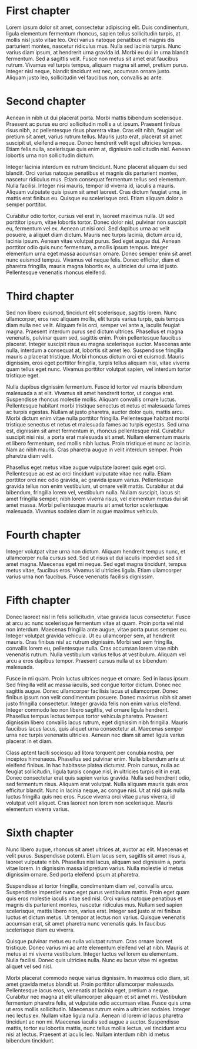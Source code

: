 # First chapter

Lorem ipsum dolor sit amet, consectetur adipiscing elit. Duis condimentum, ligula elementum fermentum rhoncus, sapien tellus sollicitudin turpis, at mollis nisl justo vitae leo. Orci varius natoque penatibus et magnis dis parturient montes, nascetur ridiculus mus. Nulla sed lacinia turpis. Nunc varius diam ipsum, at hendrerit urna gravida id. Morbi eu dui in urna blandit fermentum. Sed a sagittis velit. Fusce non metus sit amet erat faucibus rutrum. Vivamus vel turpis tempus, aliquam magna sit amet, pretium purus. Integer nisl neque, blandit tincidunt est nec, accumsan ornare justo. Aliquam justo leo, sollicitudin vel faucibus non, convallis ac ante.

# Second chapter

Aenean in nibh ut dui placerat porta. Morbi mattis bibendum scelerisque. Praesent ac purus eu orci sollicitudin mollis a ut ipsum. Praesent finibus risus nibh, ac pellentesque risus pharetra vitae. Cras elit nibh, feugiat vel pretium sit amet, varius rutrum tellus. Mauris justo erat, placerat sit amet suscipit ut, eleifend a neque. Donec hendrerit velit eget ultricies tempus. Etiam felis nulla, scelerisque quis enim at, dignissim sollicitudin nisl. Aenean lobortis urna non sollicitudin dictum.

Integer lacinia interdum ex rutrum tincidunt. Nunc placerat aliquam dui sed blandit. Orci varius natoque penatibus et magnis dis parturient montes, nascetur ridiculus mus. Etiam consequat fermentum tellus sed elementum. Nulla facilisi. Integer nisi mauris, tempor id viverra id, iaculis a mauris. Aliquam vulputate quis ipsum sit amet laoreet. Cras dictum feugiat urna, in mattis erat finibus eu. Quisque eu scelerisque orci. Etiam aliquam dolor a semper porttitor.

Curabitur odio tortor, cursus vel erat in, laoreet maximus nulla. Ut sed porttitor ipsum, vitae lobortis tortor. Donec dolor nisl, pulvinar non suscipit eu, fermentum vel ex. Aenean ut nisi orci. Sed dapibus urna ac velit posuere, a aliquet diam dictum. Mauris nec turpis lacinia, dictum arcu id, lacinia ipsum. Aenean vitae volutpat purus. Sed eget augue dui. Aenean porttitor odio quis nunc fermentum, a mollis ipsum tempus. Integer elementum urna eget massa accumsan ornare. Donec semper enim sit amet nunc euismod tempus. Vivamus vel neque felis. Donec efficitur, diam et pharetra fringilla, mauris magna lobortis ex, a ultricies dui urna id justo. Pellentesque venenatis rhoncus eleifend.

# Third chapter

Sed non libero euismod, tincidunt elit scelerisque, sagittis lorem. Nunc ullamcorper, eros nec aliquam mollis, elit turpis varius turpis, quis tempus diam nulla nec velit. Aliquam felis orci, semper vel ante a, iaculis feugiat magna. Praesent interdum purus sed dictum ultrices. Phasellus et magna venenatis, pulvinar quam sed, sagittis enim. Proin pellentesque faucibus placerat. Integer suscipit risus eu magna scelerisque auctor. Maecenas ante nulla, interdum a consequat at, lobortis sit amet leo. Suspendisse fringilla mauris a placerat tristique. Morbi rhoncus dictum orci et euismod. Mauris dignissim, eros eget porttitor fringilla, turpis tellus aliquam nisi, vitae viverra quam tellus eget nunc. Vivamus porttitor volutpat sapien, vel interdum tortor tristique eget.

Nulla dapibus dignissim fermentum. Fusce id tortor vel mauris bibendum malesuada a at elit. Vivamus sit amet hendrerit tortor, ut congue erat. Suspendisse rhoncus molestie mollis. Aliquam convallis ornare luctus. Pellentesque habitant morbi tristique senectus et netus et malesuada fames ac turpis egestas. Nullam at justo pharetra, auctor dolor quis, mattis arcu. Morbi dictum enim vitae nulla porttitor fringilla. Pellentesque habitant morbi tristique senectus et netus et malesuada fames ac turpis egestas. Sed urna est, dignissim sit amet fermentum in, rhoncus pellentesque nisl. Curabitur suscipit nisi nisi, a porta erat malesuada sit amet. Nullam elementum mauris et libero fermentum, sed mollis nibh luctus. Proin tristique et nunc ac lacinia. Nam ac nibh mauris. Cras pharetra augue in velit interdum semper. Proin pharetra diam velit.

Phasellus eget metus vitae augue vulputate laoreet quis eget orci. Pellentesque ac est ac orci tincidunt vulputate vitae nec nulla. Etiam porttitor orci nec odio gravida, ac gravida ipsum varius. Pellentesque gravida tellus non enim vestibulum, ut ornare velit mattis. Curabitur at dui bibendum, fringilla lorem vel, vestibulum nulla. Nullam suscipit, lacus sit amet fringilla semper, nibh lorem viverra risus, vel elementum metus dui sit amet massa. Morbi pellentesque mauris sit amet tortor scelerisque malesuada. Vivamus sodales diam in augue maximus vehicula.

# Fourth chapter

Integer volutpat vitae urna non dictum. Aliquam hendrerit tempus nunc, et ullamcorper nulla cursus sed. Sed ut risus ut dui iaculis imperdiet sed sit amet magna. Maecenas eget mi neque. Sed eget magna tincidunt, tempus metus vitae, faucibus eros. Vivamus id ultricies ligula. Etiam ullamcorper varius urna non faucibus. Fusce venenatis facilisis dignissim.

# Fifth chapter

Donec laoreet nisl in felis sollicitudin, vitae gravida lacus consectetur. Fusce at arcu ac nunc scelerisque fermentum vitae at quam. Proin porta vel nisl non interdum. Maecenas fringilla ante augue, vitae porta purus semper eu. Integer volutpat gravida vehicula. Ut eu ullamcorper sem, at hendrerit mauris. Cras finibus nisl ac rutrum dignissim. Morbi sed sem fringilla, convallis lorem eu, pellentesque nulla. Cras accumsan lorem vitae nibh venenatis rutrum. Nulla vestibulum varius tellus at vestibulum. Aliquam vel arcu a eros dapibus tempor. Praesent cursus nulla ut ex bibendum malesuada.

Fusce in mi quam. Proin luctus ultrices neque et ornare. Sed in lacus ipsum. Sed fringilla velit ac massa iaculis, sed congue tortor dictum. Donec nec sagittis augue. Donec ullamcorper facilisis lacus ut ullamcorper. Donec finibus ipsum non velit condimentum posuere. Donec maximus nibh sit amet justo fringilla consectetur. Integer gravida felis non enim varius eleifend. Integer commodo leo non libero sagittis, vel ornare ligula hendrerit. Phasellus tempus lectus tempus tortor vehicula pharetra. Praesent dignissim libero convallis lacus rutrum, eget dignissim nibh fringilla. Mauris faucibus lacus lacus, quis aliquet urna consectetur at. Maecenas semper urna nec turpis venenatis ultricies. Aenean nec diam sit amet ligula varius placerat in et diam.

Class aptent taciti sociosqu ad litora torquent per conubia nostra, per inceptos himenaeos. Phasellus sed pulvinar enim. Nulla bibendum ante ut eleifend finibus. In hac habitasse platea dictumst. Proin cursus, nulla ac feugiat sollicitudin, ligula turpis congue nisl, in ultricies turpis elit in erat. Donec consectetur erat quis sapien varius gravida. Nulla sed hendrerit odio, sed fermentum risus. Aliquam erat volutpat. Nulla aliquam mauris quis eros efficitur blandit. Nunc in lacinia neque, ac congue nisi. Ut at nisl quis nulla luctus fringilla quis nec eros. Fusce viverra orci vitae purus viverra, id volutpat velit aliquet. Cras laoreet non lorem non scelerisque. Mauris elementum viverra varius.

# Sixth chapter

Nunc libero augue, rhoncus sit amet ultrices at, auctor ac elit. Maecenas et velit purus. Suspendisse potenti. Etiam lacus sem, sagittis sit amet risus a, laoreet vulputate nibh. Phasellus nisi lacus, aliquam sed dignissim a, porta vitae lorem. In dignissim massa id pretium varius. Nulla molestie id metus dignissim ornare. Sed porta eleifend ipsum at pharetra.

Suspendisse at tortor fringilla, condimentum diam vel, convallis arcu. Suspendisse imperdiet nunc eget purus vestibulum mattis. Proin eget quam quis eros molestie iaculis vitae sed nisl. Orci varius natoque penatibus et magnis dis parturient montes, nascetur ridiculus mus. Nullam sed sapien scelerisque, mattis libero non, varius erat. Integer sed justo at mi finibus luctus et dictum metus. Ut tempor at lectus non varius. Quisque venenatis accumsan erat, sit amet pharetra nunc venenatis quis. In faucibus scelerisque diam eu viverra.

Quisque pulvinar metus eu nulla volutpat rutrum. Cras ornare laoreet tristique. Donec varius mi ac ante elementum eleifend vel at nibh. Mauris at metus at mi viverra vestibulum. Integer luctus vel lorem eu elementum. Nulla facilisi. Donec quis ultricies nulla. Nunc eu lacus vitae mi egestas aliquet vel sed nisl.

Morbi placerat commodo neque varius dignissim. In maximus odio diam, sit amet gravida metus blandit ut. Proin porttitor ullamcorper malesuada. Pellentesque lacus eros, venenatis at lacinia eget, pretium a neque. Curabitur nec magna at elit ullamcorper aliquam et sit amet mi. Vestibulum fermentum pharetra felis, at vulputate odio accumsan vitae. Fusce quis urna ut eros mollis sollicitudin. Maecenas rutrum enim a ultricies sodales. Integer nec lectus ex. Nullam vitae ligula nulla. Aenean id lorem id lacus pharetra tincidunt ac non mi. Maecenas iaculis sed augue a auctor. Suspendisse mattis, tortor eu lobortis mattis, nunc tellus mollis lectus, vel tincidunt arcu nisi at lectus. Praesent at iaculis leo. Nullam interdum nibh id metus bibendum tincidunt.
